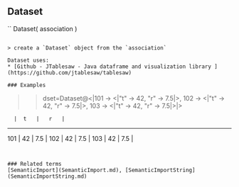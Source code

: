 ## Dataset

``
Dataset( association )
```

> create a `Dataset` object from the `association` 

Dataset uses:   
* [Github - JTablesaw - Java dataframe and visualization library ](https://github.com/jtablesaw/tablesaw)

### Examples

```
>> dset=Dataset@<|101 -> <|"t" -> 42, "r" -> 7.5|>, 102 -> <|"t" -> 42, "r" -> 7.5|>, 103 -> <|"t" -> 42, "r" -> 7.5|>|>

      |  t   |   r   |
----------------------
 101  |  42  |  7.5  |
 102  |  42  |  7.5  |
 103  |  42  |  7.5  |
```
    

### Related terms
[SemanticImport](SemanticImport.md), [SemanticImportString](SemanticImportString.md)
